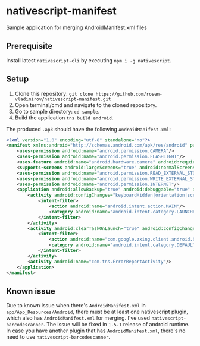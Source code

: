 # nativescript-manifest
Sample application for merging AndroidManifest.xml files

## Prerequisite

Install latest `nativescript-cli` by executing `npm i -g nativescript`.


## Setup

1. Clone this repository: `git clone https://github.com/rosen-vladimirov/nativescript-manifest.git`
1. Open terminal/cmd and navigate to the cloned repository.
1. Go to sample directory: `cd sample`.
1. Build the application `tns build android`.

The produced `.apk` should have the following `AndroidManifest.xml`:
```xml
<?xml version="1.0" encoding="utf-8" standalone="no"?>
<manifest xmlns:android="http://schemas.android.com/apk/res/android" package="org.nativescript.nativescriptManifest" platformBuildVersionCode="22" platformBuildVersionName="5.1.1-1819727">
    <uses-permission android:name="android.permission.CAMERA"/>
    <uses-permission android:name="android.permission.FLASHLIGHT"/>
    <uses-feature android:name="android.hardware.camera" android:required="false"/>
    <supports-screens android:largeScreens="true" android:normalScreens="true" android:smallScreens="true" android:xlargeScreens="true"/>
    <uses-permission android:name="android.permission.READ_EXTERNAL_STORAGE"/>
    <uses-permission android:name="android.permission.WRITE_EXTERNAL_STORAGE"/>
    <uses-permission android:name="android.permission.INTERNET"/>
    <application android:allowBackup="true" android:debuggable="true" android:icon="@drawable/icon" android:label="@string/app_name" android:name="com.tns.NativeScriptApplication" android:theme="@style/AppTheme">
        <activity android:configChanges="keyboardHidden|orientation|screenSize" android:label="@string/title_activity_kimera" android:name="com.tns.NativeScriptActivity" android:windowSoftInputMode="stateHidden">
            <intent-filter>
                <action android:name="android.intent.action.MAIN"/>
                <category android:name="android.intent.category.LAUNCHER"/>
            </intent-filter>
        </activity>
        <activity android:clearTaskOnLaunch="true" android:configChanges="keyboardHidden|orientation" android:exported="false" android:name="com.google.zxing.client.android.CaptureActivity" android:theme="@android:style/Theme.NoTitleBar.Fullscreen" android:windowSoftInputMode="stateAlwaysHidden">
            <intent-filter>
                <action android:name="com.google.zxing.client.android.SCAN"/>
                <category android:name="android.intent.category.DEFAULT"/>
            </intent-filter>
        </activity>
        <activity android:name="com.tns.ErrorReportActivity"/>
    </application>
</manifest>
```

## Known issue
Due to known issue when there's `AndroidManifest.xml` in `app/App_Resources/Android`, there must be at least one nativescript plugin, which also has `AndroidManifest.xml` for merging.
I've used `nativescript-barcodescanner`. The issue will be fixed in `1.5.1` release of android runtime.
In case you have another plugin that has `AndroidManifest.xml`, there's no need to use `nativescript-barcodescanner`.
